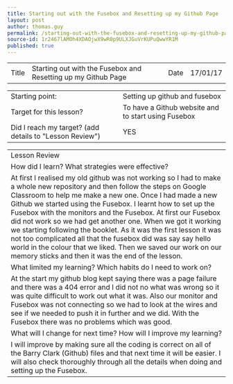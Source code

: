 ```yaml
---
title: Starting out with the Fusebox and Resetting up my Github Page
layout: post
author: thomas.guy
permalink: /starting-out-with-the-fusebox-and-resetting-up-my-github-page/
source-id: 1r2467lAMOh4XDAOjwX9wR0p9ULXJGuVrKUPuQwwYR1M
published: true
---
```

<table>
  <tr>
    <td>Title</td>
    <td>Starting out with the Fusebox and Resetting up my Github Page</td>
    <td>Date</td>
    <td>17/01/17</td>
  </tr>
</table>


<table>
  <tr>
    <td>Starting point:</td>
    <td>Setting up github and fusebox</td>
  </tr>
  <tr>
    <td>Target for this lesson?</td>
    <td>To have a Github website and to start using Fusebox</td>
  </tr>
  <tr>
    <td>Did I reach my target? 
(add details to "Lesson Review")</td>
    <td> YES</td>
  </tr>
</table>


<table>
  <tr>
    <td>Lesson Review</td>
  </tr>
  <tr>
    <td>How did I learn? What strategies were effective? </td>
  </tr>
  <tr>
    <td>At first I realised my old github was not working so I had to make a whole new repository and then follow the steps on Google Classroom to help me make a new one. Once I had made a new Github we started using the Fusebox. I learnt how to set up the Fusebox with the monitors and the Fusebox. At first our Fusebox did not work so we had get another one. When we got it working we starting following the booklet. As it was the first lesson it was not too complicated all that the fusebox did was say say hello world in the colour that we liked. Then we saved our work on our memory sticks and then it was the end of the lesson.</td>
  </tr>
  <tr>
    <td>What limited my learning? Which habits do I need to work on? </td>
  </tr>
  <tr>
    <td>At the start my github blog kept saying there was a page failure and there was a 404 error and I did not no what was wrong so it was quite difficult to work out what it was. Also our monitor and Fusebox was not connecting so we had to look at the wires and see if we needed to push it in further and we did. With the Fusebox there was no problems which was good.</td>
  </tr>
  <tr>
    <td>What will I change for next time? How will I improve my learning?</td>
  </tr>
  <tr>
    <td>I will improve by making sure all the coding is correct on all of the Barry Clark (Github) files and that next time it will be easier. I will also check thoroughly through all the details when doing and setting up the Fusebox. </td>
  </tr>
</table>


